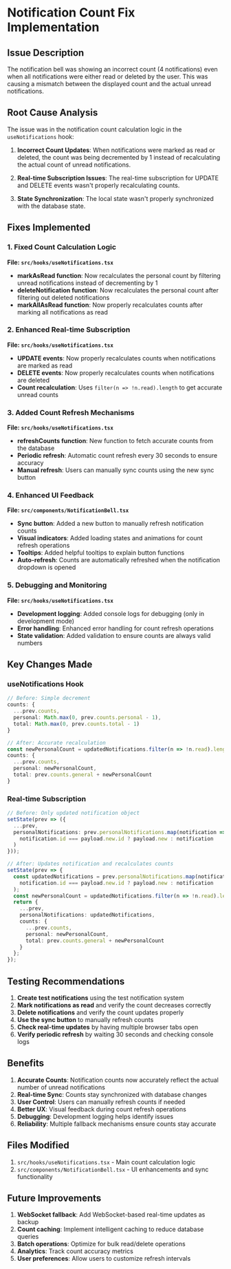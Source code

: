 # Notification Count Fix Implementation

## Issue Description
The notification bell was showing an incorrect count (4 notifications) even when all notifications were either read or deleted by the user. This was causing a mismatch between the displayed count and the actual unread notifications.

## Root Cause Analysis
The issue was in the notification count calculation logic in the `useNotifications` hook:

1. **Incorrect Count Updates**: When notifications were marked as read or deleted, the count was being decremented by 1 instead of recalculating the actual count of unread notifications.

2. **Real-time Subscription Issues**: The real-time subscription for UPDATE and DELETE events wasn't properly recalculating counts.

3. **State Synchronization**: The local state wasn't properly synchronized with the database state.

## Fixes Implemented

### 1. Fixed Count Calculation Logic
**File: `src/hooks/useNotifications.tsx`**

- **markAsRead function**: Now recalculates the personal count by filtering unread notifications instead of decrementing by 1
- **deleteNotification function**: Now recalculates the personal count after filtering out deleted notifications
- **markAllAsRead function**: Now properly recalculates counts after marking all notifications as read

### 2. Enhanced Real-time Subscription
**File: `src/hooks/useNotifications.tsx`**

- **UPDATE events**: Now properly recalculates counts when notifications are marked as read
- **DELETE events**: Now properly recalculates counts when notifications are deleted
- **Count recalculation**: Uses `filter(n => !n.read).length` to get accurate unread counts

### 3. Added Count Refresh Mechanisms
**File: `src/hooks/useNotifications.tsx`**

- **refreshCounts function**: New function to fetch accurate counts from the database
- **Periodic refresh**: Automatic count refresh every 30 seconds to ensure accuracy
- **Manual refresh**: Users can manually sync counts using the new sync button

### 4. Enhanced UI Feedback
**File: `src/components/NotificationBell.tsx`**

- **Sync button**: Added a new button to manually refresh notification counts
- **Visual indicators**: Added loading states and animations for count refresh operations
- **Tooltips**: Added helpful tooltips to explain button functions
- **Auto-refresh**: Counts are automatically refreshed when the notification dropdown is opened

### 5. Debugging and Monitoring
**File: `src/hooks/useNotifications.tsx`**

- **Development logging**: Added console logs for debugging (only in development mode)
- **Error handling**: Enhanced error handling for count refresh operations
- **State validation**: Added validation to ensure counts are always valid numbers

## Key Changes Made

### useNotifications Hook
```typescript
// Before: Simple decrement
counts: {
  ...prev.counts,
  personal: Math.max(0, prev.counts.personal - 1),
  total: Math.max(0, prev.counts.total - 1)
}

// After: Accurate recalculation
const newPersonalCount = updatedNotifications.filter(n => !n.read).length;
counts: {
  ...prev.counts,
  personal: newPersonalCount,
  total: prev.counts.general + newPersonalCount
}
```

### Real-time Subscription
```typescript
// Before: Only updated notification object
setState(prev => ({
  ...prev,
  personalNotifications: prev.personalNotifications.map(notification =>
    notification.id === payload.new.id ? payload.new : notification
  )
}));

// After: Updates notification and recalculates counts
setState(prev => {
  const updatedNotifications = prev.personalNotifications.map(notification =>
    notification.id === payload.new.id ? payload.new : notification
  );
  const newPersonalCount = updatedNotifications.filter(n => !n.read).length;
  return {
    ...prev,
    personalNotifications: updatedNotifications,
    counts: {
      ...prev.counts,
      personal: newPersonalCount,
      total: prev.counts.general + newPersonalCount
    }
  };
});
```

## Testing Recommendations

1. **Create test notifications** using the test notification system
2. **Mark notifications as read** and verify the count decreases correctly
3. **Delete notifications** and verify the count updates properly
4. **Use the sync button** to manually refresh counts
5. **Check real-time updates** by having multiple browser tabs open
6. **Verify periodic refresh** by waiting 30 seconds and checking console logs

## Benefits

1. **Accurate Counts**: Notification counts now accurately reflect the actual number of unread notifications
2. **Real-time Sync**: Counts stay synchronized with database changes
3. **User Control**: Users can manually refresh counts if needed
4. **Better UX**: Visual feedback during count refresh operations
5. **Debugging**: Development logging helps identify issues
6. **Reliability**: Multiple fallback mechanisms ensure counts stay accurate

## Files Modified

1. `src/hooks/useNotifications.tsx` - Main count calculation logic
2. `src/components/NotificationBell.tsx` - UI enhancements and sync functionality

## Future Improvements

1. **WebSocket fallback**: Add WebSocket-based real-time updates as backup
2. **Count caching**: Implement intelligent caching to reduce database queries
3. **Batch operations**: Optimize for bulk read/delete operations
4. **Analytics**: Track count accuracy metrics
5. **User preferences**: Allow users to customize refresh intervals
